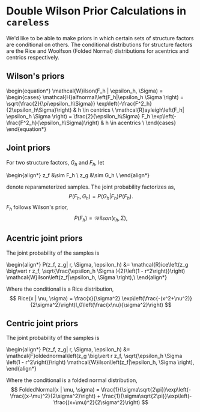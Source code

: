 # Double Wilson Prior Calculations in `careless`

We'd like to be able to make priors in which certain sets of structure factors are conditional on others. 
The conditional distributions for structure factors are the Rice and Woolfson (Folded Normal) distributions for acentrics and centrics respectively. 


## Wilson's priors
\begin{equation*}
\mathcal{W}ilson(F_h | \epsilon_h, \Sigma) = \begin{cases} 
    \mathcal{H}alfnormal\left(F_h|\epsilon_h \Sigma \right) = \sqrt{\frac{2}{\pi\epsilon_h\Sigma}} \exp\left(-\frac{F^2_h}{2\epsilon_h\Sigma}\right)  & h \in centrics \\
    \mathcal{R}ayleigh\left(F_h| \epsilon_h \Sigma \right) = \frac{2}{\epsilon_h\Sigma} F_h \exp\left(-\frac{F^2_h}{\epsilon_h\Sigma}\right) & h \in acentrics \\
\end{cases}
\end{equation*}


## Joint priors

For two structure factors, $G_h$ and $F_h$, let

\begin{align*}
    z_f &\sim F_h \\
    z_g &\sim G_h \\
\end{align*}


denote reparameterized samples. 
The joint probability factorizes as, 
$$P(F_h, G_h) = P(G_h | F_h) P(F_h).$$ 
$F_h$ follows Wilson's prior, 
$$P(F_h) = \mathcal{W}ilson(\epsilon_h, \Sigma),$$


## Acentric joint priors
The joint probability of the samples is

\begin{align*}
P(z_f, z_g| r, \Sigma, \epsilon_h) &= \mathcal{R}ice\left(z_g \big\vert r z_f, \sqrt{\frac{\epsilon_h \Sigma }{2}\left(1 - r^2\right)}\right) 
\mathcal{W}ilson\left(z_f|\epsilon_h, \Sigma \right),\\
\end{align*}

Where the conditional is a Rice distribution,
$$
Rice(x | \nu, \sigma) = \frac{x}{\sigma^2} \exp\left(\frac{-(x^2+\nu^2)}{2\sigma^2}\right)I_0\left(\frac{x\nu}{\sigma^2}\right)
$$



## Centric joint priors
The joint probability of the samples is

\begin{align*}
P(z_f, z_g| r, \Sigma, \epsilon_h) &= \mathcal{F}oldednormal\left(z_g \big\vert r z_f, \sqrt{\epsilon_h \Sigma \left(1 - r^2\right)}\right) 
\mathcal{W}ilson\left(z_f|\epsilon_h, \Sigma \right),
\end{align*}

Where the conditional is a folded normal distribution,
$$
FoldedNormal(x | \mu, \sigma) = \frac{1}{\sigma\sqrt{2\pi}}\exp\left(-\frac{(x-\mu)^2}{2\sigma^2}\right) + \frac{1}{\sigma\sqrt{2\pi}}\exp\left(-\frac{(x+\mu)^2}{2\sigma^2}\right)
$$
